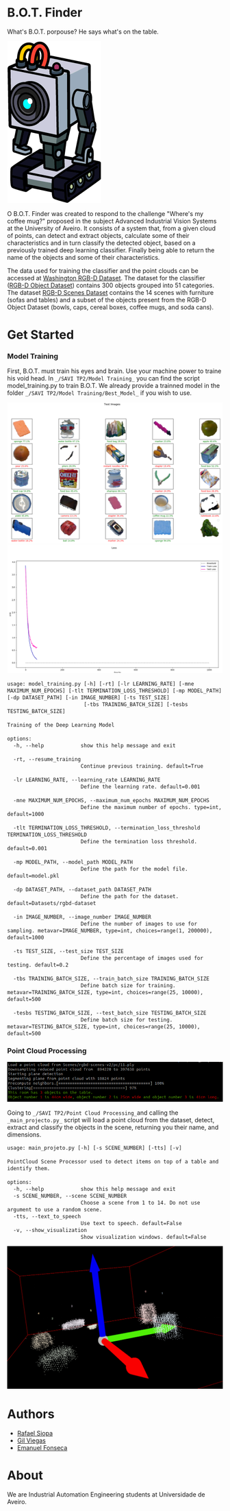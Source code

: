 
# B.O.T. Finder
What's B.O.T. porpouse? He says what's on the table.

![Image](docs/butterbot.png)

O B.O.T. Finder was created to respond to the challenge "Where's my coffee mug?" proposed in the subject Advanced Industrial Vision Systems at the University of Aveiro.
It consists of a system that, from a given cloud of points, can detect and extract objects, calculate some of their characteristics and in turn classify the detected object, based on a previously trained deep learning classifier. Finally being able to return the name of the objects and some of their characteristics.

The data used for training the classifier and the point clouds can be accessed at [Washington RGB-D Dataset](http://rgbd-dataset.cs.washington.edu/dataset/).
The dataset for the classifier ([RGB-D Object Dataset](http://rgbd-dataset.cs.washington.edu/dataset/)) contains 300 objects grouped into 51 categories.
The dataset [RGB-D Scenes Dataset](http://rgbd-dataset.cs.washington.edu/dataset/rgbd-scenes-v2/) contains the 14 scenes with furniture (sofas and tables) and a subset of the objects present from the RGB-D Object Dataset (bowls, caps, cereal boxes, coffee mugs, and soda cans).

# Get Started

### Model Training
First, B.O.T. must train his eyes and brain. Use your machine power to traine his void head.
In ```_/SAVI TP2/Model Training_```  you can find the script model_training.py to train B.O.T.
We already provide a trainned model in the folder ```_/SAVI TP2/Model Training/Best_Model_``` if you wish to use.

![Image](docs/training.png)
![Image](docs/traininggraph.png)

```
usage: model_training.py [-h] [-rt] [-lr LEARNING_RATE] [-mne MAXIMUM_NUM_EPOCHS] [-tlt TERMINATION_LOSS_THRESHOLD] [-mp MODEL_PATH] [-dp DATASET_PATH] [-in IMAGE_NUMBER] [-ts TEST_SIZE]
                         [-tbs TRAINING_BATCH_SIZE] [-tesbs TESTING_BATCH_SIZE]

Training of the Deep Learning Model

options:
  -h, --help            show this help message and exit

  -rt, --resume_training
                        Continue previous training. default=True

  -lr LEARNING_RATE, --learning_rate LEARNING_RATE
                        Define the learning rate. default=0.001

  -mne MAXIMUM_NUM_EPOCHS, --maximum_num_epochs MAXIMUM_NUM_EPOCHS
                        Define the maximum number of epochs. type=int, default=1000

  -tlt TERMINATION_LOSS_THRESHOLD, --termination_loss_threshold TERMINATION_LOSS_THRESHOLD
                        Define the termination loss threshold. default=0.001

  -mp MODEL_PATH, --model_path MODEL_PATH
                        Define the path for the model file. default=model.pkl

  -dp DATASET_PATH, --dataset_path DATASET_PATH
                        Define the path for the dataset. default=Datasets/rgbd-dataset

  -in IMAGE_NUMBER, --image_number IMAGE_NUMBER
                        Define the number of images to use for sampling. metavar=IMAGE_NUMBER, type=int, choices=range(1, 200000), default=1000

  -ts TEST_SIZE, --test_size TEST_SIZE
                        Define the percentage of images used for testing. default=0.2

  -tbs TRAINING_BATCH_SIZE, --train_batch_size TRAINING_BATCH_SIZE
                        Define batch size for training. metavar=TRAINING_BATCH_SIZE, type=int, choices=range(25, 10000), default=500

  -tesbs TESTING_BATCH_SIZE, --test_batch_size TESTING_BATCH_SIZE
                        Define batch size for testing. metavar=TESTING_BATCH_SIZE, type=int, choices=range(25, 10000), default=500
```

### Point Cloud Processing

![Image](docs/pointCloudTerminal.png)

Going to ```_/SAVI TP2/Point Cloud Processing_```and calling the ```_main_projecto.py_``` script will load a point cloud from the dataset, detect, extract and classify the objects in the scene, returning you their name, and dimensions.

```
usage: main_projeto.py [-h] [-s SCENE_NUMBER] [-tts] [-v]

PointCloud Scene Processor used to detect items on top of a table and identify them.

options:
  -h, --help            show this help message and exit
  -s SCENE_NUMBER, --scene SCENE_NUMBER
                        Choose a scene from 1 to 14. Do not use argument to use a random scene.
  -tts, --text_to_speech
                        Use text to speech. default=False
  -v, --show_visualization
                        Show visualization windows. default=False
```

![Image](docs/preview1.png)

# Authors
- [Rafael Siopa](https://github.com/RSiopa)
- [Gil Viegas](https://github.com/gilviegas)
- [Emanuel Fonseca](https://github.com/emanuelfonseca99)

# About
We are Industrial Automation Engineering students at Universidade de Aveiro.

